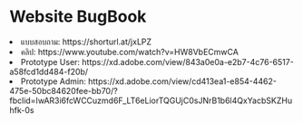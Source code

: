 #  Website BugBook 
<li>แบบสอบถาม:  https://shorturl.at/jxLPZ </li>
<li>คลิป: https://www.youtube.com/watch?v=HW8VbECmwCA </li>
<li>Prototype User: https://xd.adobe.com/view/843a0e0a-e2b7-4c76-6517-a58fcd1dd484-f20b/ </li>
<li>Prototype Admin: https://xd.adobe.com/view/cd413ea1-e854-4462-475e-50bc84620fee-bb70/?fbclid=IwAR3i6fcWCCuzmd6F_LT6eLiorTQGUjC0sJNrB1b6l4QxYacbSKZHuhfk-0s</li>

